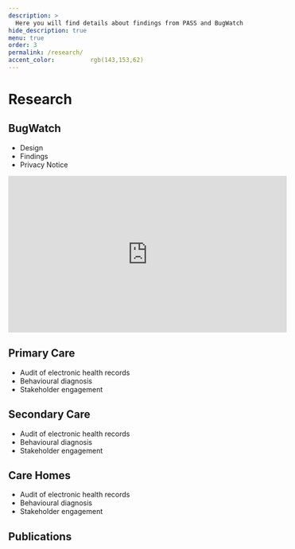 ```yaml
---
description: >
  Here you will find details about findings from PASS and BugWatch
hide_description: true
menu: true
order: 3
permalink: /research/
accent_color:          rgb(143,153,62)
---
```


# Research

## BugWatch

<div class="row">
  <div class="col-sm-6">
    <ul>
      <li>Design</li>
      <li>Findings</li>
      <li>Privacy Notice</li>
    </ul>
  </div>
  <div class="col-sm-6">
    <iframe width="560" height="315" src="https://www.youtube.com/embed/9K2SI-M682g" frameborder="0" allow="accelerometer; autoplay; encrypted-media; gyroscope; picture-in-picture" allowfullscreen></iframe>
  </div>
</div>



## Primary Care
* Audit of electronic health records
* Behavioural diagnosis
* Stakeholder engagement

## Secondary Care
* Audit of electronic health records
* Behavioural diagnosis
* Stakeholder engagement

## Care Homes
* Audit of electronic health records
* Behavioural diagnosis
* Stakeholder engagement

## Publications
[Design]: BugWatch/design.md
